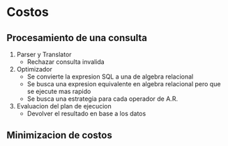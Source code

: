 # Costos

## Procesamiento de una consulta
1. Parser y Translator
    - Rechazar consulta invalida
2. Optimizador
    - Se convierte la expresion SQL a una de algebra relacional
    - Se busca una expresion equivalente en algebra relacional pero que se ejecute mas rapido
    - Se busca una estrategia para cada operador de A.R.
3. Evaluacion del plan de ejecucion
    - Devolver el resultado en base a los datos

  ## Minimizacion de costos
